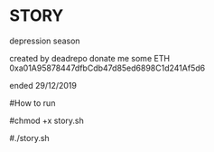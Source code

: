 # STORY
depression season

created by deadrepo
donate me some ETH
0xa01A95878447dfbCdb47d85ed6898C1d241Af5d6⠀

ended 29/12/2019

#How to run

#chmod +x story.sh

#./story.sh

